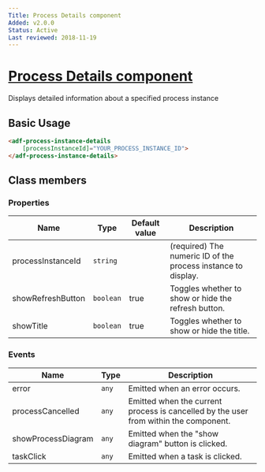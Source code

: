 ```yaml
---
Title: Process Details component
Added: v2.0.0
Status: Active
Last reviewed: 2018-11-19
---
```


# [Process Details component](../../../lib/process-services/src/lib/process-list/components/process-instance-details.component.ts "Defined in process-instance-details.component.ts")

Displays detailed information about a specified process instance

## Basic Usage

```html
<adf-process-instance-details 
    [processInstanceId]="YOUR_PROCESS_INSTANCE_ID">
</adf-process-instance-details>
```

## Class members

### Properties

| Name | Type | Default value | Description |
| ---- | ---- | ------------- | ----------- |
| processInstanceId | `string` |  | (required) The numeric ID of the process instance to display. |
| showRefreshButton | `boolean` | true | Toggles whether to show or hide the refresh button. |
| showTitle | `boolean` | true | Toggles whether to show or hide the title. |

### Events

| Name | Type | Description |
| ---- | ---- | ----------- |
| error | `any` | Emitted when an error occurs. |
| processCancelled | `any` | Emitted when the current process is cancelled by the user from within the component. |
| showProcessDiagram | `any` | Emitted when the "show diagram" button is clicked. |
| taskClick | `any` | Emitted when a task is clicked. |
